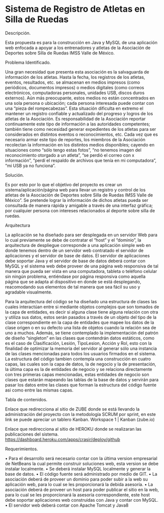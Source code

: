 # Sistema de Registro de Atletas en Silla de Ruedas

Descripción.

Esta propuesta es para la construcción en Java y MySQL de una aplicación web enfocada a apoyar a los entrenadores y atletas de la Asociación de Deportes sobre Silla de Ruedas IMSS Valle de México.

Problema Identificado.

Una gran necesidad que presenta esta asociación es la salvaguarda de información de los atletas. Hasta la fecha, los registros de los atletas, eventos, resultados, etc. se almacenan en medios impresos (como periódicos, documentos impresos) o medios digitales (como correos electrónicos, computadoras personales, unidades USB, discos duros externos). Aún más preocupante, estos medios no están concentrados en una sola persona o ubicación; cada persona interesada puede contar con una “pieza del rompecabezas”. 
Esta situación dificulta en extremo el mantener un registro confiable y actualizado del progreso y logros de los atletas de la Asociación. Es responsabilidad de la Asociación reportar continuamente este tipo de información a las autoridades competentes; también tiene como necesidad generar expedientes de los atletas para ser considerados en distintos eventos o reconocimientos, etc. 
Cada vez que es necesario armar este tipo de reportes, los miembros de la Asociación recolectan la información en los distintos medios disponibles; cayendo en situaciones como “sólo tengo estas fotos”, “no tenemos imagen del reconocimiento otorgado a un atleta”, “se perdió el correo con x información”, “perdí el respaldo de archivos que tenía en mi computadora”, “mi USB ya no funciona”.

Solución. 

Es por esto por lo que el objetivo del proyecto es crear un sistema/aplicación/página web para llevar un registro y control de los atletas de la Asociación de Deportes sobre Silla de Ruedas IMSS Valle de México”. Se pretende lograr la información de dichos atletas pueda ser consultada de manera rápida y amigable a través de una interfaz gráfica; por cualquier persona con intereses relacionados al deporte sobre silla de ruedas.

Arquitectura

La aplicación se ha diseñado para ser desplegada en un servidor Web para lo cual previamente se debe de contratar el “host” y el “dominio”, la arquitectura de despliegue corresponde a una aplicación simple web en donde tenemos dentro de un servidor web contratado el servidor de aplicaciones y el servidor de base de datos.  El servidor de aplicaciones debe soportar Java y el servidor de base de datos deberá contar con MySQL y el sistema web debe proveer de una página web responsiva de tal manera que pueda ser vista en una computadora, tableta o teléfono celular sin ningún problema, entiéndase por página responsiva como aquella página que se adapta al dispositivo en donde se está desplegando, reacomodando sus elementos de tal manera que sea fácil su uso y agradable visualmente. 

Para la arquitectura del código se ha diseñado una estructura de clases las cuales interactúan entre si mediante objetos complejos que son tomados de la capa de entidades, es decir si alguna clase tiene alguna relación con otra y utiliza sus datos, estos serán pasados a través de un objeto del tipo de la clase correspondiente en la capa de entidades que mapee los datos de la clase origen o en su defecto una lista de objetos cuando la relación sea de uno a muchos. Además, se tiene contemplado la implementación del patrón de diseño “singleton” en las clases que contendrán datos estáticos, como es el caso de Clasificación, Lesión, TipoLesion, Acción y Rol, esto con la finalidad de optimizar la memoria del servidor al generar sólo una instancia de las clases mencionadas para todos los usuarios firmados en el sistema. 
La estructura del código tambien contempla una construcción en cuatro capas, las cuales son la capa de datos, la de negocio y la de presentación, la última capa es la de entidades de negocio y se relaciona directamente con tres primeras capas mencionadas,  estas entidades de negocio son clases que estarán mapeando las tablas de la base de datos y servirán para pasar los datos entre las clases que forman la estructura del código fuente asi como entre las mismas capas.

Tabla de contenidos.

Enlace que redirecciona al sitio de ZUBE donde se está llevando la administración del proyecto con la metodología SCRUM por sprint, en este link se puede apreciar un tablero Kanban.
Workspace 1 | Kanban (zube.io)

Enlace que redirecciona al sitio de HEROKU donde se realizaran las publicaciones del sistema.
https://dashboard.heroku.com/apps/crasir/deploy/github

Requerimientos.

•	Para el desarrollo será necesario contar con la última version empresarial de NetBeans la cual permite construir soluciones web, esta version se debe instalar localmente. 
•	Se deberá instalar MySQL localmente y generar la base de datos.
•	El código fuente será administrado por medio de GIT.
•	La asociación deberá de proveer un dominio para poder subir a la web su aplicación web, para lo cual se les proporcionará la debida asesoría. 
•	La asociación deberá de proveer un host para poder publicar el sitio en la web, para lo cual se les proporcionará la asesoría correspondiente, este host debe soportar aplicaciones web      construidas con Java y contar con MySQL.
•	El servidor web deberá contar con Apache Tomcat y Java8

